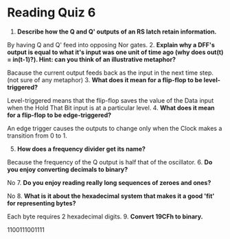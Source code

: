 Reading Quiz 6
==================

1. **Describe how the Q and Q' outputs of an RS latch retain information.**

 By having Q and Q' feed into opposing Nor gates.
2. **Explain why a DFF's output is equal to what it's input was one unit of time ago (why does out(t) = in(t-1)?). Hint: can you think of an illustrative metaphor?**

 Bacause the current output feeds back as the input in the next time step. (not sure of any metaphor)
3. **What does it mean for a flip-flop to be level-triggered?**

 Level-triggered means that the flip-flop saves the value of the Data input when the Hold That Bit input is at a particular level.
4. **What does it mean for a flip-flop to be edge-triggered?**

An edge trigger causes the outputs to change only when the Clock makes a transition from 0 to 1.

5. **How does a frequency divider get its name?**

 Because the frequency of the Q output is half that of the oscillator.
6. **Do you enjoy converting decimals to binary?**

 No
7. **Do you enjoy reading really long sequences of zeroes and ones?**

 No
8. **What is it about the hexadecimal system that makes it a good 'fit' for representing bytes?**

 Each byte requires 2 hexadecimal digits.
9. **Convert 19CFh to binary.**

 1100111001111
